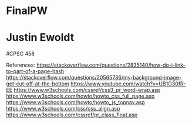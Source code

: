 # FinalPW
# Justin Ewoldt
#CPSC 458

References:
https://stackoverflow.com/questions/2835140/how-do-i-link-to-part-of-a-page-hash
https://stackoverflow.com/questions/20565736/my-background-image-get-cut-off-at-the-bottom
https://www.youtube.com/watch?v=UB1O30fR-EE
https://www.w3schools.com/cssref/css3_pr_word-wrap.asp
https://www.w3schools.com/howto/howto_css_full_page.asp
https://www.w3schools.com/howto/howto_js_topnav.asp
https://www.w3schools.com/css/css_align.asp
https://www.w3schools.com/cssref/pr_class_float.asp

